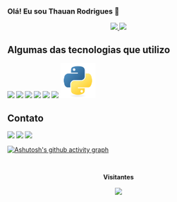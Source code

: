 ### Olá! Eu sou Thauan Rodrigues 👋


<div align="center" display="Flex">
 <a href="https://github.com/ThauanRodrigues">
  <img height="150em" src="https://github-readme-stats.vercel.app/api?username=ThauanRodrigues&show_icons=true&theme=tokyonight&include_all_commits=true"/>
  <img height="150em" src="https://github-readme-stats.vercel.app/api/top-langs/?username=ThauanRodrigues&theme=tokyonight&layout=compact"/>
 </a>
</div>

## Algumas das tecnologias que utilizo

<div align="">
 <img src="https://media3.giphy.com/media/ln7z2eWriiQAllfVcn/200w.webp" width="80"> 
 <img src="https://camo.githubusercontent.com/587d0f411b348ee05a53c7685b59142e0705ff8d06181d09008438c1a92f1a96/68747470733a2f2f7261776769742e636f6d2f736173732f736173732d736974652f6d61696e2f736f757263652f6173736574732f696d672f6c6f676f732f6c6f676f2e737667" width="80">        
 <img src="https://i.giphy.com/media/KzJkzjggfGN5Py6nkT/200.webp" width="80">      
 <img src="https://i.giphy.com/media/IdyAQJVN2kVPNUrojM/200.webp" width="80">
 <img src="https://media.giphy.com/media/XAxylRMCdpbEWUAvr8/200.webp" width="80">
 <img src="https://media.giphy.com/media/fsEaZldNC8A1PJ3mwp/200.webp" width="80">
<img src="https://raw.githubusercontent.com/devicons/devicon/master/icons/python/python-original.svg" width="80">




</div>

 ## Contato
 
<div> 
  <a href="https://instagram.com/thauanrodriguees" target="_blank"><img src="https://img.shields.io/badge/-Instagram-%23E4405F?style=for-the-badge&logo=instagram&logoColor=white" target="_blank"></a>
  <a href = "mailto:thauanguimaraes20@gmail.com"><img src="https://img.shields.io/badge/-Gmail-%23333?style=for-the-badge&logo=gmail&logoColor=white" target="_blank"></a>
  <a href="https://www.linkedin.com/in/thauan-rodrigues-85438717b/" target="_blank"><img src="https://img.shields.io/badge/-LinkedIn-%230077B5?style=for-the-badge&logo=linkedin&logoColor=white" target="_blank"></a> 
  
</div>

[![Ashutosh's github activity graph](https://github-readme-activity-graph.cyclic.app/graph?username=ThauanRodrigues&bg_color=000000&color=1eff00&line=00d5ff&point=07f20b&area=true&hide_border=true)](https://github.com/ashutosh00710/github-readme-activity-graph)

<div align="center">
<br><p align="centre"><b>Visitantes</b></p>  
<p align="center"><img align="center" src="https://profile-counter.glitch.me/{ThauanRodrigues}/count.svg" /></p> 
<br>
</div>
